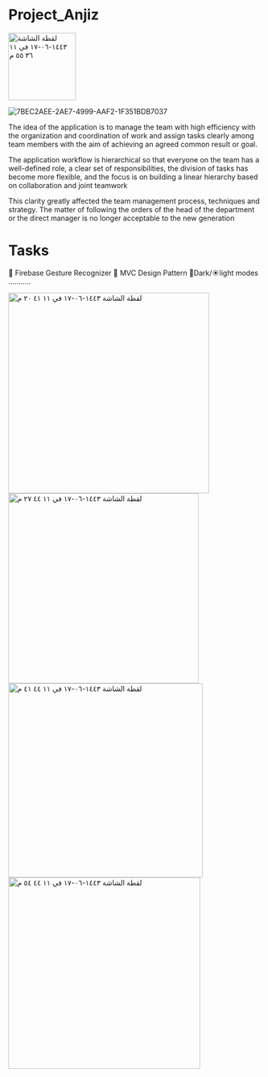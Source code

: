 # Project_Anjiz
<img width="134" alt="‏لقطة الشاشة ١٤٤٣-٠٦-١٧ في ١١ ٣٦ ٥٥ م" src="https://user-images.githubusercontent.com/92252968/150420238-b0a8f278-ce2c-427c-838a-05cdbea69d79.png">







![7BEC2AEE-2AE7-4999-AAF2-1F351BDB7037](https://user-images.githubusercontent.com/92252968/150420979-8a638d2f-7d02-437c-b7fa-6dc782349e92.jpg)









The idea of ​​the application is to manage the team with high efficiency with the organization and coordination of work and assign tasks clearly among team members with the aim of achieving an agreed common result or goal.

The application workflow is hierarchical so that everyone on the team has a well-defined role, a clear set of responsibilities, the division of tasks has become more flexible, and the focus is on building a linear hierarchy based on collaboration and joint teamwork

This clarity greatly affected the team management process, techniques and strategy. The matter of following the orders of the head of the department or the direct manager is no longer acceptable to the new generation





# Tasks
👤 Firebase
Gesture Recognizer
🧩 MVC Design Pattern
🌙Dark/☀️light modes
...........

<img width="399" alt="‏لقطة الشاشة ١٤٤٣-٠٦-١٧ في ١١ ٤١ ٢٠ م" src="https://user-images.githubusercontent.com/92252968/150420863-018dd315-6a35-4631-94dc-3201f0a6c9ab.png">


<img width="378" alt="‏لقطة الشاشة ١٤٤٣-٠٦-١٧ في ١١ ٤٤ ٢٧ م" src="https://user-images.githubusercontent.com/92252968/150420900-e78a76e4-2cf3-42f6-be01-7708f6fe3559.png">


<img width="386" alt="‏لقطة الشاشة ١٤٤٣-٠٦-١٧ في ١١ ٤٤ ٤١ م" src="https://user-images.githubusercontent.com/92252968/150420930-82ef45c5-2b89-46e5-baa8-a6b8e93a0624.png">

<img width="381" alt="‏لقطة الشاشة ١٤٤٣-٠٦-١٧ في ١١ ٤٤ ٥٤ م" src="https://user-images.githubusercontent.com/92252968/150420950-5c95f90b-25fc-4a93-95d4-2bae43ad029b.png">












